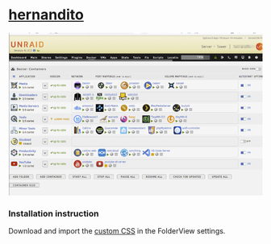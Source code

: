 # [hernandito](https://forums.unraid.net/profile/6274-hernandito/)

![preview1](img/preview1.png)

### Installation instruction

Download and import the [custom CSS](docker.css) in the FolderView settings.